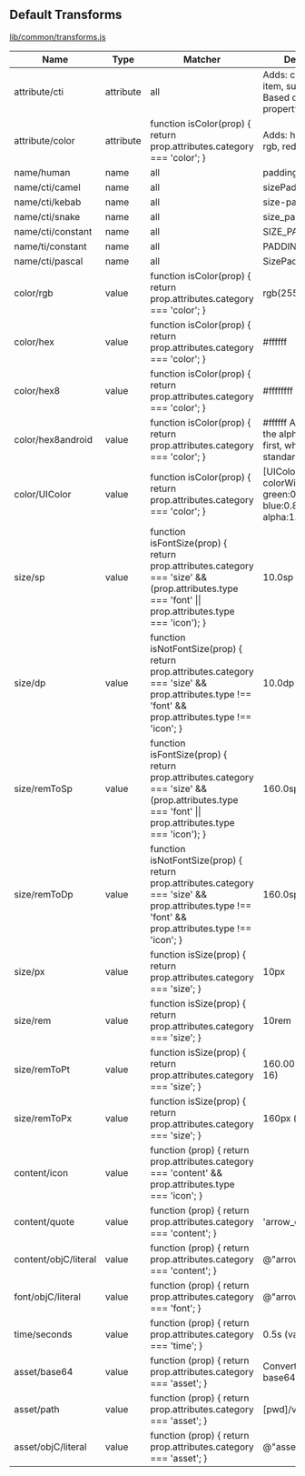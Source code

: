 ## Default Transforms
[lib/common/transforms.js](https://github.com/amzn/style-dictionary/blob/master/lib/common/transforms.js)

<table>
  <thead>
   <tr>
     <th>Name</th>
     <th>Type</th>
     <th>Matcher</th>
     <th>Description</th>
    </tr>
  </thead>
  <tbody>
    <tr>
      <td>attribute/cti</td>
      <td>attribute</td>
      <td>all</td>
      <td>Adds: category, type, item, subitem, state. Based on path of the property.</td>
    </tr>
    <tr>
      <td>attribute/color</td>
      <td>attribute</td>
      <td>function isColor(prop) {
  return prop.attributes.category === 'color';
}</td>
      <td>Adds: hex, hsl, hsv, rgb, red, blue, green.</td>
    </tr>
    <tr>
      <td>name/human</td>
      <td>name</td>
      <td>all</td>
      <td>padding base</td>
    </tr>
    <tr>
      <td>name/cti/camel</td>
      <td>name</td>
      <td>all</td>
      <td>sizePaddingBase</td>
    </tr>
    <tr>
      <td>name/cti/kebab</td>
      <td>name</td>
      <td>all</td>
      <td>size-padding-base</td>
    </tr>
    <tr>
      <td>name/cti/snake</td>
      <td>name</td>
      <td>all</td>
      <td>size_padding_base</td>
    </tr>
    <tr>
      <td>name/cti/constant</td>
      <td>name</td>
      <td>all</td>
      <td>SIZE_PADDING_BASE</td>
    </tr>
    <tr>
      <td>name/ti/constant</td>
      <td>name</td>
      <td>all</td>
      <td>PADDING_BASE</td>
    </tr>
    <tr>
      <td>name/cti/pascal</td>
      <td>name</td>
      <td>all</td>
      <td>SizePaddingBase</td>
    </tr>
    <tr>
      <td>color/rgb</td>
      <td>value</td>
      <td>function isColor(prop) {
  return prop.attributes.category === 'color';
}</td>
      <td>rgb(255,255,255)</td>
    </tr>
    <tr>
      <td>color/hex</td>
      <td>value</td>
      <td>function isColor(prop) {
  return prop.attributes.category === 'color';
}</td>
      <td>#ffffff</td>
    </tr>
    <tr>
      <td>color/hex8</td>
      <td>value</td>
      <td>function isColor(prop) {
  return prop.attributes.category === 'color';
}</td>
      <td>#ffffffff</td>
    </tr>
    <tr>
      <td>color/hex8android</td>
      <td>value</td>
      <td>function isColor(prop) {
  return prop.attributes.category === 'color';
}</td>
      <td>#ffffff Android puts the alpha channel first, which is not the standard</td>
    </tr>
    <tr>
      <td>color/UIColor</td>
      <td>value</td>
      <td>function isColor(prop) {
  return prop.attributes.category === 'color';
}</td>
      <td>[UIColor colorWithRed:0.80f green:0.80f blue:0.80f alpha:1.0f]</td>
    </tr>
    <tr>
      <td>size/sp</td>
      <td>value</td>
      <td>function isFontSize(prop) {
  return prop.attributes.category === 'size' &&
    (prop.attributes.type === 'font' || prop.attributes.type === 'icon');
}</td>
      <td>10.0sp</td>
    </tr>
    <tr>
      <td>size/dp</td>
      <td>value</td>
      <td>function isNotFontSize(prop) {
  return prop.attributes.category === 'size' &&
    prop.attributes.type !== 'font' &&
    prop.attributes.type !== 'icon';
}</td>
      <td>10.0dp</td>
    </tr>
    <tr>
      <td>size/remToSp</td>
      <td>value</td>
      <td>function isFontSize(prop) {
  return prop.attributes.category === 'size' &&
    (prop.attributes.type === 'font' || prop.attributes.type === 'icon');
}</td>
      <td>160.0sp (value * 16)</td>
    </tr>
    <tr>
      <td>size/remToDp</td>
      <td>value</td>
      <td>function isNotFontSize(prop) {
  return prop.attributes.category === 'size' &&
    prop.attributes.type !== 'font' &&
    prop.attributes.type !== 'icon';
}</td>
      <td>160.0sp (value * 16)</td>
    </tr>
    <tr>
      <td>size/px</td>
      <td>value</td>
      <td>function isSize(prop) {
  return prop.attributes.category === 'size';
}</td>
      <td>10px</td>
    </tr>
    <tr>
      <td>size/rem</td>
      <td>value</td>
      <td>function isSize(prop) {
  return prop.attributes.category === 'size';
}</td>
      <td>10rem</td>
    </tr>
    <tr>
      <td>size/remToPt</td>
      <td>value</td>
      <td>function isSize(prop) {
  return prop.attributes.category === 'size';
}</td>
      <td>160.00pt (value * 16)</td>
    </tr>
    <tr>
      <td>size/remToPx</td>
      <td>value</td>
      <td>function isSize(prop) {
  return prop.attributes.category === 'size';
}</td>
      <td>160px (value * 16)</td>
    </tr>
    <tr>
      <td>content/icon</td>
      <td>value</td>
      <td>function (prop) {
      return prop.attributes.category === 'content' && prop.attributes.type === 'icon';
    }</td>
      <td></td>
    </tr>
    <tr>
      <td>content/quote</td>
      <td>value</td>
      <td>function (prop) {
      return prop.attributes.category === 'content';
    }</td>
      <td>'arrow_drop_down'</td>
    </tr>
    <tr>
      <td>content/objC/literal</td>
      <td>value</td>
      <td>function (prop) {
      return prop.attributes.category === 'content';
    }</td>
      <td>@"arrow_drop_down"</td>
    </tr>
    <tr>
      <td>font/objC/literal</td>
      <td>value</td>
      <td>function (prop) {
      return prop.attributes.category === 'font';
    }</td>
      <td>@"arrow_drop_down"</td>
    </tr>
    <tr>
      <td>time/seconds</td>
      <td>value</td>
      <td>function (prop) {
      return prop.attributes.category === 'time';
    }</td>
      <td>0.5s (value / 1000)</td>
    </tr>
    <tr>
      <td>asset/base64</td>
      <td>value</td>
      <td>function (prop) {
      return prop.attributes.category === 'asset';
    }</td>
      <td>Converts the file to a base64 string</td>
    </tr>
    <tr>
      <td>asset/path</td>
      <td>value</td>
      <td>function (prop) {
      return prop.attributes.category === 'asset';
    }</td>
      <td>[pwd]/value</td>
    </tr>
    <tr>
      <td>asset/objC/literal</td>
      <td>value</td>
      <td>function (prop) {
      return prop.attributes.category === 'asset';
    }</td>
      <td>@"asset"</td>
    </tr>
  </tbody>
</table>